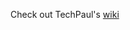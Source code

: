 Check out TechPaul's [wiki](https://github.com/techpaul/XMC-for-Arduino/wiki/Hardware-Pins---Pinout-XMC1300-Boot-Kit)